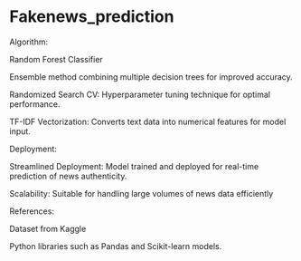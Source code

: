 # Fakenews_prediction
Algorithm:

Random Forest Classifier

Ensemble method combining multiple decision trees for improved accuracy.

Randomized Search CV: Hyperparameter tuning technique for optimal performance.

TF-IDF Vectorization: Converts text data into numerical features for model input.

Deployment:

Streamlined Deployment: Model trained and deployed for real-time prediction of news authenticity.

Scalability: Suitable for handling large volumes of news data efficiently

References:

Dataset from Kaggle

Python libraries such as Pandas and Scikit-learn models.


